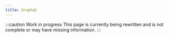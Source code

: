 ```yaml
---
title: Graphql
---
```


:::caution Work in progress
This page is currently being rewritten and is not complete or may have missing information.
:::